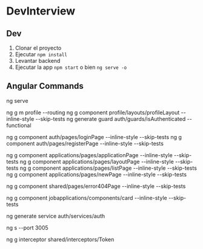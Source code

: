 # DevInterview

## Dev

1. Clonar el proyecto
2. Ejecutar `npm install`
3. Levantar backend
4. Ejecutar la app `npm start` o bien `ng serve -o`

## Angular Commands

ng serve

ng g m profile --routing
ng g component profile/layouts/profileLayout --inline-style --skip-tests
ng generate guard auth/guards/isAuthenticated --functional

ng g component auth/pages/loginPage --inline-style --skip-tests
ng g component auth/pages/registerPage --inline-style --skip-tests

ng g component applications/pages/applicationPage --inline-style --skip-tests
ng g component applications/pages/layoutPage --inline-style --skip-tests
ng g component applications/pages/listPage --inline-style --skip-tests
ng g component applications/pages/newPage --inline-style --skip-tests

ng g component shared/pages/error404Page --inline-style --skip-tests

ng g component jobapplications/components/card --inline-style --skip-tests

ng generate service auth/services/auth

ng s --port 3005

ng g interceptor shared/interceptors/Token

